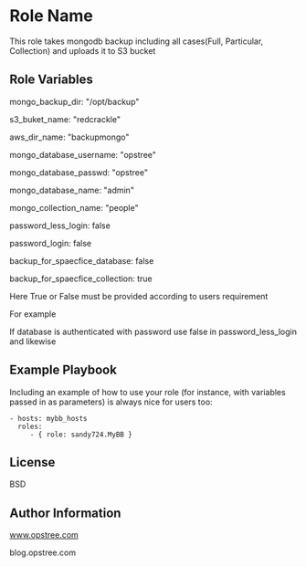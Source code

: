 Role Name
=========

This role takes mongodb backup including all cases(Full, Particular, Collection) and uploads it to S3 bucket


Role Variables
--------------
mongo_backup_dir: "/opt/backup"

s3_buket_name: "redcrackle"

aws_dir_name: "backupmongo"

mongo_database_username: "opstree"

mongo_database_passwd: "opstree"

mongo_database_name: "admin"

mongo_collection_name: "people"

password_less_login: false

password_login: false

backup_for_spaecfice_database: false

backup_for_spaecfice_collection: true

Here True or False must be provided according to users requirement

For example

If database is authenticated with password use false in password_less_login and likewise

Example Playbook
----------------

Including an example of how to use your role (for instance, with variables passed in as parameters) is always nice for users too:

    - hosts: mybb_hosts
      roles:
         - { role: sandy724.MyBB }

License
-------

BSD

Author Information
------------------
www.opstree.com

blog.opstree.com


